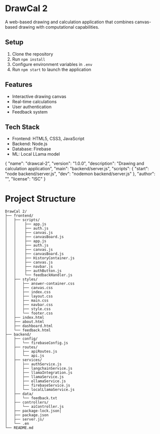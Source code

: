 # DrawCal 2

A web-based drawing and calculation application that combines canvas-based drawing with computational capabilities.

## Setup
1. Clone the repository
2. Run `npm install`
3. Configure environment variables in `.env`
4. Run `npm start` to launch the application

## Features
- Interactive drawing canvas
- Real-time calculations
- User authentication
- Feedback system

## Tech Stack
- Frontend: HTML5, CSS3, JavaScript
- Backend: Node.js
- Database: Firebase
- ML: Local LLama model

{
  "name": "drawcal-2",
  "version": "1.0.0",
  "description": "Drawing and calculation application",
  "main": "backend/server.js",
  "scripts": {
    "start": "node backend/server.js",
    "dev": "nodemon backend/server.js"
  },
  "author": "",
  "license": "ISC"
}

# Project Structure


    DrawCal 2/
    ├── frontend/
    │   ├── scripts/
    │   │    ├── app.js
    │   │    ├── auth.js
    │   │    ├── canvas.js
    │   │    ├── canvasBoard.js
    │   │    ├── app.js
    │   │    ├── auth.js
    │   │    ├── canvas.js
    │   │    ├── canvasBoard.js
    │   │    ├── HistoryContainer.js
    │   │    ├── canvas.js
    │   │    ├── navbar.js
    │   │    ├── authButton.js
    │   │    └── feedbackHandler.js
    │   ├── styles/
    │   │   ├── answer-container.css
    │   │   ├── canvas.css
    │   │   ├── index.css
    │   │   ├── layout.css
    │   │   ├── main.css
    │   │   ├── navbar.css
    │   │   ├── style.css      
    │   │   └── footer.css
    │   ├── index.html
    │   ├── about.html
    │   ├── dashboard.html
    │   └── feedback.html
    ├── backend/
    │   ├── config/
    │   │   └── firebaseConfig.js
    │   ├── routes/
    │   │   ├── apiRoutes.js
    │   │   └── api.js
    │   ├── services/
    │   │   ├── authService.js
    │   │   ├── langchainService.js
    │   │   ├── llamaIntegration.js
    │   │   ├── llamaService.js
    │   │   ├── ollamaService.js
    │   │   ├── firebaseService.js
    │   │   └── localLlamaService.js
    │   ├── data/
    │   │   └── feedback.txt
    │   ├── controllers/  
    │   │   └── aiController.js
    │   ├── package-lock.json│
    │   ├── package.json
    │   ├── server.js/      
    │   └── .en
    └── README.md
```